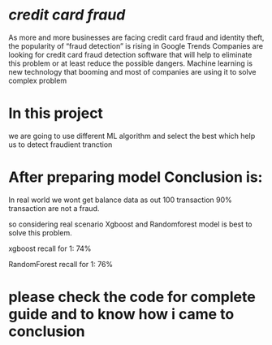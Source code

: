 # *credit card fraud* 
As more and more businesses are facing credit card fraud and identity theft, the popularity of “fraud detection” is rising in Google Trends
Companies are looking for credit card fraud detection software that will help to eliminate this problem or at least reduce the possible dangers.
Machine learning is new technology that booming and most of companies are using it to solve complex problem
# In this project 
we are going to use different ML algorithm and select the best which help us to detect fraudient tranction

# After preparing model Conclusion is:

In real world we wont get balance data as out 100 transaction 90% transaction are not a fraud. 

so considering real scenario Xgboost and Randomforest model is best to solve this problem.

xgboost recall for 1: 74%

RandomForest recall for 1: 76%

# please check the code for complete guide and to know how i came to conclusion
